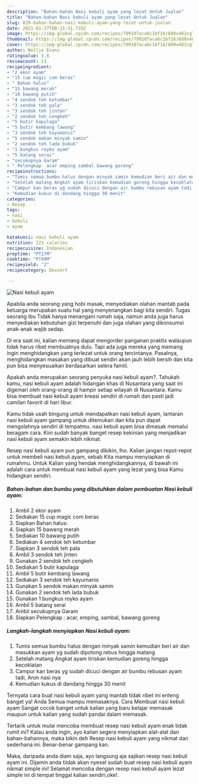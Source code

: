 ```yaml
---
description: "Bahan-bahan Nasi kebuli ayam yang lezat Untuk Jualan"
title: "Bahan-bahan Nasi kebuli ayam yang lezat Untuk Jualan"
slug: 839-bahan-bahan-nasi-kebuli-ayam-yang-lezat-untuk-jualan
date: 2021-01-27T00:15:31.735Z
image: https://img-global.cpcdn.com/recipes/799107aca6c1bf16/680x482cq70/nasi-kebuli-ayam-foto-resep-utama.jpg
thumbnail: https://img-global.cpcdn.com/recipes/799107aca6c1bf16/680x482cq70/nasi-kebuli-ayam-foto-resep-utama.jpg
cover: https://img-global.cpcdn.com/recipes/799107aca6c1bf16/680x482cq70/nasi-kebuli-ayam-foto-resep-utama.jpg
author: Nellie Evans
ratingvalue: 3.8
reviewcount: 13
recipeingredient:
- "2 ekor ayam"
- "15 cup magic com beras"
- " Bahan halus"
- "15 bawang merah"
- "10 bawang putih"
- "4 sendok teh ketumbar"
- "3 sendok teh pala"
- "3 sendok teh jinten"
- "2 sendok teh cengkeh"
- "5 butir kapulaga"
- "5 butir kembang lawang"
- "3 sendok teh kayumanis"
- "5 sendok makan minyak samin"
- "2 sendok teh lada bubuk"
- "1 bungkus royko ayam"
- "5 batang serai"
- "secukupnya Garam"
- " Pelengkap  acar emping sambal bawang goreng"
recipeinstructions:
- "Tumis semua bumbu halus dengan minyak samin kemudian beri air dan masukkan ayam yg sudah dipotong rebus hingga matang"
- "Setelah matang Angkat ayam tiriskan kemudian goreng hingga kecoklatan"
- "Campur kan beras yg sudah dicuci dengan air bumbu rebusan ayam tadi, Aron nasi nya"
- "Kemudian kukus di dandang hingga 30 menit"
categories:
- Resep
tags:
- nasi
- kebuli
- ayam

katakunci: nasi kebuli ayam 
nutrition: 223 calories
recipecuisine: Indonesian
preptime: "PT17M"
cooktime: "PT49M"
recipeyield: "2"
recipecategory: Dessert

---
```



![Nasi kebuli ayam](https://img-global.cpcdn.com/recipes/799107aca6c1bf16/680x482cq70/nasi-kebuli-ayam-foto-resep-utama.jpg)

Apabila anda seorang yang hobi masak, menyediakan olahan mantab pada keluarga merupakan suatu hal yang menyenangkan bagi kita sendiri. Tugas seorang ibu Tidak hanya menangani rumah saja, namun anda juga harus menyediakan kebutuhan gizi terpenuhi dan juga olahan yang dikonsumsi anak-anak wajib sedap.

Di era  saat ini, kalian memang dapat mengorder panganan praktis walaupun tidak harus ribet membuatnya dulu. Tapi ada juga mereka yang memang ingin menghidangkan yang terlezat untuk orang tercintanya. Pasalnya, menghidangkan masakan yang dibuat sendiri akan jauh lebih bersih dan kita pun bisa menyesuaikan berdasarkan selera famili. 



Apakah anda merupakan seorang penyuka nasi kebuli ayam?. Tahukah kamu, nasi kebuli ayam adalah hidangan khas di Nusantara yang saat ini digemari oleh orang-orang di hampir setiap wilayah di Nusantara. Kamu bisa membuat nasi kebuli ayam kreasi sendiri di rumah dan pasti jadi camilan favorit di hari libur.

Kamu tidak usah bingung untuk mendapatkan nasi kebuli ayam, lantaran nasi kebuli ayam gampang untuk ditemukan dan kita pun dapat mengolahnya sendiri di tempatmu. nasi kebuli ayam bisa dimasak memalui beragam cara. Kini sudah banyak banget resep kekinian yang menjadikan nasi kebuli ayam semakin lebih nikmat.

Resep nasi kebuli ayam pun gampang dibikin, lho. Kalian jangan repot-repot untuk membeli nasi kebuli ayam, sebab Kita mampu menyiapkan di rumahmu. Untuk Kalian yang hendak menghidangkannya, di bawah ini adalah cara untuk membuat nasi kebuli ayam yang lezat yang bisa Kamu hidangkan sendiri.

<!--inarticleads1-->

##### Bahan-bahan dan bumbu yang dibutuhkan dalam pembuatan Nasi kebuli ayam:

1. Ambil 2 ekor ayam
1. Sediakan 15 cup magic com beras
1. Siapkan  Bahan halus:
1. Siapkan 15 bawang merah
1. Sediakan 10 bawang putih
1. Sediakan 4 sendok teh ketumbar
1. Siapkan 3 sendok teh pala
1. Ambil 3 sendok teh jinten
1. Gunakan 2 sendok teh cengkeh
1. Sediakan 5 butir kapulaga
1. Ambil 5 butir kembang lawang
1. Sediakan 3 sendok teh kayumanis
1. Gunakan 5 sendok makan minyak samin
1. Gunakan 2 sendok teh lada bubuk
1. Gunakan 1 bungkus royko ayam
1. Ambil 5 batang serai
1. Ambil secukupnya Garam
1. Siapkan  Pelengkap : acar, emping, sambal, bawang goreng




<!--inarticleads2-->

##### Langkah-langkah menyiapkan Nasi kebuli ayam:

1. Tumis semua bumbu halus dengan minyak samin kemudian beri air dan masukkan ayam yg sudah dipotong rebus hingga matang
1. Setelah matang Angkat ayam tiriskan kemudian goreng hingga kecoklatan
1. Campur kan beras yg sudah dicuci dengan air bumbu rebusan ayam tadi, Aron nasi nya
1. Kemudian kukus di dandang hingga 30 menit




Ternyata cara buat nasi kebuli ayam yang mantab tidak ribet ini enteng banget ya! Anda Semua mampu memasaknya. Cara Membuat nasi kebuli ayam Sangat cocok banget untuk kalian yang baru belajar memasak maupun untuk kalian yang sudah pandai dalam memasak.

Tertarik untuk mulai mencoba membuat resep nasi kebuli ayam enak tidak rumit ini? Kalau anda ingin, ayo kalian segera menyiapkan alat-alat dan bahan-bahannya, maka bikin deh Resep nasi kebuli ayam yang nikmat dan sederhana ini. Benar-benar gampang kan. 

Maka, daripada anda diam saja, ayo langsung aja sajikan resep nasi kebuli ayam ini. Dijamin anda tiidak akan nyesel sudah buat resep nasi kebuli ayam nikmat simple ini! Selamat mencoba dengan resep nasi kebuli ayam lezat simple ini di tempat tinggal kalian sendiri,oke!.

